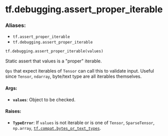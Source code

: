<div itemscope itemtype="http://developers.google.com/ReferenceObject">
<meta itemprop="name" content="tf.debugging.assert_proper_iterable" />
<meta itemprop="path" content="Stable" />
</div>

# tf.debugging.assert_proper_iterable

### Aliases:

* `tf.assert_proper_iterable`
* `tf.debugging.assert_proper_iterable`

``` python
tf.debugging.assert_proper_iterable(values)
```

Static assert that values is a "proper" iterable.

`Ops` that expect iterables of `Tensor` can call this to validate input.
Useful since `Tensor`, `ndarray`, byte/text type are all iterables themselves.

#### Args:

* <b>`values`</b>:  Object to be checked.


#### Raises:

* <b>`TypeError`</b>:  If `values` is not iterable or is one of
    `Tensor`, `SparseTensor`, `np.array`, <a href="../../tf/compat.md#bytes_or_text_types"><code>tf.compat.bytes_or_text_types</code></a>.